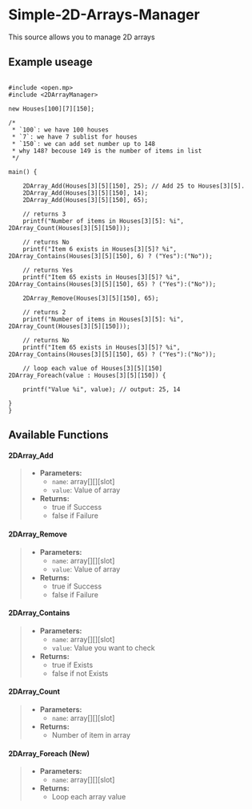 # Simple-2D-Arrays-Manager
 This source allows you to manage 2D arrays

## Example useage
```pawn

#include <open.mp>
#include <2DArrayManager>

new Houses[100][7][150];

/*
 * `100`: we have 100 houses
 * `7`: we have 7 sublist for houses
 * `150`: we can add set number up to 148
 * why 148? becouse 149 is the number of items in list
 */

main() {

    2DArray_Add(Houses[3][5][150], 25); // Add 25 to Houses[3][5].
    2DArray_Add(Houses[3][5][150], 14);
    2DArray_Add(Houses[3][5][150], 65);

    // returns 3
    printf("Number of items in Houses[3][5]: %i", 2DArray_Count(Houses[3][5][150]));

    // returns No
    printf("Item 6 exists in Houses[3][5]? %i", 2DArray_Contains(Houses[3][5][150], 6) ? ("Yes"):("No"));

    // returns Yes
    printf("Item 65 exists in Houses[3][5]? %i", 2DArray_Contains(Houses[3][5][150], 65) ? ("Yes"):("No"));

    2DArray_Remove(Houses[3][5][150], 65);

    // returns 2
    printf("Number of items in Houses[3][5]: %i", 2DArray_Count(Houses[3][5][150]));

    // returns No
    printf("Item 65 exists in Houses[3][5]? %i", 2DArray_Contains(Houses[3][5][150], 65) ? ("Yes"):("No"));

    // loop each value of Houses[3][5][150]
2DArray_Foreach(value : Houses[3][5][150]) {

	printf("Value %i", value); // output: 25, 14

}
}
```
## Available Functions

#### 2DArray_Add
>* **Parameters:**
>	* `name`: array[][][slot]
>	* `value`: Value of array
>* **Returns:**
>	* true if Success
>	* false if Failure

#### 2DArray_Remove
>* **Parameters:**
>	* `name`: array[][][slot]
>	* `value`: Value of array
>* **Returns:**
>	* true if Success
>	* false if Failure

#### 2DArray_Contains
>* **Parameters:**
>	* `name`: array[][][slot]
>	* `value`: Value you want to check
>* **Returns:**
>	* true if Exists
>	* false if not Exists

#### 2DArray_Count
>* **Parameters:**
>	* `name`: array[][][slot]
>* **Returns:**
>	* Number of item in array

#### 2DArray_Foreach (New)
>* **Parameters:**
>	* `name`: array[][][slot]
>* **Returns:**
>	* Loop each array value

